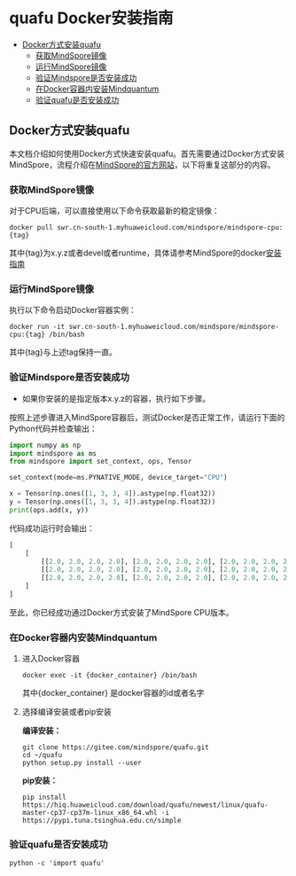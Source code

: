 # quafu Docker安装指南

<!-- TOC --->

- [Docker方式安装quafu](#docker方式安装quafu)
    - [获取MindSpore镜像](#获取mindspore镜像)
    - [运行MindSpore镜像](#运行mindspore镜像)
    - [验证Mindspore是否安装成功](#验证mindspore是否安装成功)
    - [在Docker容器内安装Mindquantum](#在docker容器内安装quafu)
    - [验证quafu是否安装成功](#验证quafu是否安装成功)

<!-- TOC --->

## Docker方式安装quafu

本文档介绍如何使用Docker方式快速安装quafu。首先需要通过Docker方式安装MindSpore，流程介绍在[MindSpore的官方网站](https://www.mindspore.cn/install)，以下将重复这部分的内容。

### 获取MindSpore镜像

对于CPU后端，可以直接使用以下命令获取最新的稳定镜像：

```shell
docker pull swr.cn-south-1.myhuaweicloud.com/mindspore/mindspore-cpu:{tag}
```

其中{tag}为x.y.z或者devel或者runtime，具体请参考MindSpore的docker[安装指南](https://www.mindspore.cn/install)

### 运行MindSpore镜像

执行以下命令启动Docker容器实例：

```shell
docker run -it swr.cn-south-1.myhuaweicloud.com/mindspore/mindspore-cpu:{tag} /bin/bash
```

其中{tag}与上述tag保持一直。

### 验证Mindspore是否安装成功

- 如果你安装的是指定版本x.y.z的容器，执行如下步骤。

按照上述步骤进入MindSpore容器后，测试Docker是否正常工作，请运行下面的Python代码并检查输出：

```python
import numpy as np
import mindspore as ms
from mindspore import set_context, ops, Tensor

set_context(mode=ms.PYNATIVE_MODE, device_target="CPU")

x = Tensor(np.ones([1, 3, 3, 4]).astype(np.float32))
y = Tensor(np.ones([1, 3, 3, 4]).astype(np.float32))
print(ops.add(x, y))
```

代码成功运行时会输出：

```python
[
    [
        [[2.0, 2.0, 2.0, 2.0], [2.0, 2.0, 2.0, 2.0], [2.0, 2.0, 2.0, 2.0]],
        [[2.0, 2.0, 2.0, 2.0], [2.0, 2.0, 2.0, 2.0], [2.0, 2.0, 2.0, 2.0]],
        [[2.0, 2.0, 2.0, 2.0], [2.0, 2.0, 2.0, 2.0], [2.0, 2.0, 2.0, 2.0]],
    ]
]
```

至此，你已经成功通过Docker方式安装了MindSpore CPU版本。

### 在Docker容器内安装Mindquantum

1. 进入Docker容器

    ```shell
    docker exec -it {docker_container} /bin/bash
    ```

    其中{docker_container} 是docker容器的id或者名字

2. 选择编译安装或者pip安装

    **编译安装：**

    ```shell
    git clone https://gitee.com/mindspore/quafu.git
    cd ~/quafu
    python setup.py install --user
    ```

    **pip安装：**

    ```shell
    pip install https://hiq.huaweicloud.com/download/quafu/newest/linux/quafu-master-cp37-cp37m-linux_x86_64.whl -i https://pypi.tuna.tsinghua.edu.cn/simple
    ```

### 验证quafu是否安装成功

```shell
python -c 'import quafu'
```
